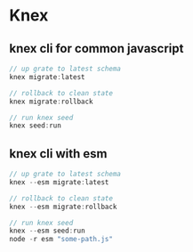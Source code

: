 # Knex

## knex cli for common javascript

```javascript
// up grate to latest schema
knex migrate:latest

// rollback to clean state
knex migrate:rollback

// run knex seed
knex seed:run
```

## knex cli with esm

```javascript
// up grate to latest schema
knex --esm migrate:latest

// rollback to clean state
knex --esm migrate:rollback

// run knex seed
knex --esm seed:run
node -r esm "some-path.js"
```
